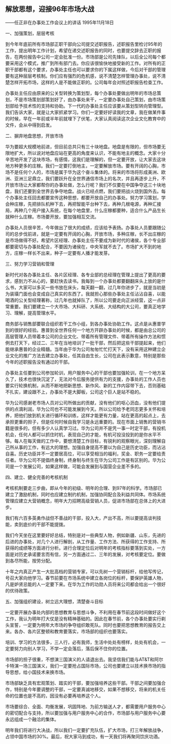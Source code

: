 ## 解放思想，迎接96年市场大战

——任正非在办事处工作会议上的讲话
1995年11月18日

一、加强策划，层层考核

到今年年底前所有市场部正职干部向公司提交述职报告，述职报告里检讨95年的工作，提出明年工作计划，希望在递交述职报告的同时，也要提交辞去正职的报告，在两份报告中公司一定会批准一份。市场部是公司先锋队，以后全公司每个都要采用这个模式，推广到所有部门去。你应该很愉快地接受新的工作。对所有的正职干部都有这个要求，办事处主任也可以要求你的下属这样做，今后对干部的管理要有这种层层考核制。你们应有强烈的危机感，说不清楚怎样管理办事处，说不清楚怎样开拓市场，这样的人是不能做正职的。公司每年会对照述职报告检查工作。

办事处主任应由原来的公关型转换为策划型，每个办事处要做出明年的市场总策划，不是市场策划部策划好了，由办事处来干，一定要办事处自己策划，由市场策划部给予技术性的支持和协助。下一代的办事处主任应该要从策划型转向管理型。我们告诉大家，就是让大家抓紧学习。你们一定要好好读我的文章，我在做某件事的时候，早在一年前或半年前就埋下了伏笔，大家认真阅读这次企业文化教育中的文件，会从中得到启发。

二、摒弃地盘思想，开放市场

华为要超大规模地前进，但目前总共只有三十块地盘。地盘是有限的，但市场要无限地扩大，所以说对地盘应站在更高的角度来认识，不能有地主的概念。大家十分辛苦地开发了这块市场，有感情，这我们是理解的，但一定要开放，让大家去这块地方种更多的庄稼。我们一定要打倒地主，一定要解放市场。要有开阔的心胸，市场不是任何个人的，市场是属于华为这个奋斗集体的。将来的市场将形成美洲、欧洲、亚洲三足鼎立，我们要跃升在全世界通信市场上的名次，并且再逐步上升，不开放市场让大家都帮你的办事处做，怎么行呢？我们不仅要在中国争夺这三十块地盘，我们还要到全世界去争夺地盘。战火已经点燃，我们要把战火烧到国外去。每个办事处主任回去都要宣传这种思想，都要开放自己的办事处。努力学习策划，学会种庄稼，先把排队机种下去，再把智能平台种下去，再种几根电源，再种汇接局，再种几个用户接入系统，在每个地盘里，什么庄稼都要种，适合什么产品生长就种什么庄稼。市场要开放，要加强相互交流。

办事处人员很辛苦，今年做出了很大的成绩，应该给予表扬。办事处人员要跟随公司的总步伐前进，就是一定要有开阔的心胸，开放市场，多种庄稼，长不出庄稼的是市场做得不好。希望片区经理、办事处主任不要成为新时代的诸侯，各个专业部都要密切与办事处配合，不要因为诸侯在，中央军就不去了。市场扩大不到的地方，庄稼一样长不出来，种子一定要有人播才能发芽。

三、努力学习营销和管理

新时代对各办事处主任、各片区经理、各专业部的总经理在管理上提出了更高的要求，感到力不从心的，要赶快去读书。我每到一个办事处都要翻翻床头上放的是什么书，大家可以多买一些书放在床头，每天翻一翻，过几年你进步了，就是当初是为装璜门面也会变成自己真实的东西了。我就担心那些办事处主任沾沾自喜，以能喝酒的公关型经理著称，过几年也就掉队了，所以公司要走向正派经营，这一点非常重要。我们要建立一个大市场、大科研、大系统、大结构的大公司，要真正地学习、理解，提高管理水平。

商务部与销售部要联合组织若干工作小组，到各办事处协助工作。这点是从惠普学到的很好的经验。惠普到全世界任何一个地方开辟办事处的时候，都是由总公司的高层管理人员带着本公司的企业文化、带着所有管理文件、带着所有操作方法和惯例去打天下，经过二、三年在当地培训了一批干部，然后把这些干部提起来，他们能继承惠普的企业精髓。当年由于华为公司匆匆忙忙打天下，没有采用这种建立企业文化的推广方法去建立办事处，任其自由生长，公司在此表示歉意，特别是那些今年的述职报告没有通过的干部。

办事处主任要到公司参加轮训，用户服务中心的干部也要加强轮训，在一个地方呆久了，技术也很快沉淀了，无法对今后服务提供有力的支援，办事处的工作人员也要实行轮换机制，从而不断地把新思想、新作风、新的工作内容带下去，否则基础不扎实，建设跟不上，办事处不是大脚板，公司这个巨人是站不稳的。

华为公司感谢老市场人员对公司所做出的贡献，没有他们的呕心沥血，没有他们提供的点滴利润，华为公司也不可能发展到今天。所以公司给予老同志更多关怀和培养，把他们放到机关进行循环和训练，这样才能更有力量，站在更高的起点上，去承担更重的担子，但是任何时候自我学习是永远重要的。现在市面上销售的营销书籍是很多的，但有多少人认真学习过。华为公司并不是凭一事一时定干部，有投机机会，任何人都可以抓住时机，表现自己的才能，有机可投没投到的是你水平不够。每人在每天做的工作中，要想清楚工作目标，有锐利的观察眼光，深刻理解自己所从事的工作，有远大的理想。加强自身提高不要以为自己是历史功臣，而沾沾自喜。历史功臣并不一定要居高位，可以享受相当的福利，奖金、职务一定要给责任者。华为公司不提倡终身制，终身制与终生在华为公司工作是有区别的。华为公司是一个发展公司，如果这样做，可能会发展到与国营企业差不多的。

四、建立、健全完善的考核机制

考核机制要走三步曲，即从今年的初级、明年的合理、到97年的科学。市场部已建立了激励机制，同时也应建立制约机制，加强协同配合及利益共同体。市场系统管理应建立大营销概念，明年大力招聘高级营销人员，促进市场部在总体上的大进步。

我们有六百多英勇作战但不善战的干部，投入大，产出不高，所以要提高谈判技能，卖到底价的干部不能提拨。

我们今天坐在这里要好好总结，特别是对一些典型人物，例如新疆、山东，先进的后进的办事处，对几个人进行解剖，从工作量、工作方法、所获得的工作支持、所获得的成绩等方面进行分析。进行合理定位后对明年的考核指标要落到实处，一方面是对历史承诺要言而有信，另一方面通过二、三年的发展，对考核要定位。要做到各尽所能，按劳分配。

十年之内真正产生一大批高档的营销专家，可以先树一个营销标杆，给他写传记，号召大家向他学习。春节前要在市场系统中建立各岗位的标杆，要保护英雄人物，凡是妒贤忌能的人一定要下来。在华为工作的功勋人员将来公司都会给出一个很好的优待政策。

五、加强组织建设，树立远大理想，清楚奋斗目标

一定要开展办事处内部的思想教育与思想斗争，不利用在春节前这段时间做好这个工作，我认为明年打大仗是没有精神基础的。因此在春节前，各个办事处要实行剃头宣誓，一定要为明年大市场的争夺组织敢死队。同时也要把思想教育的报告交上来。各办、各片区整顿和教育要落实，市场部的组织也要落实。

培训、学习的方法很多，三人行，必有我师，生活中处处有榜样，处处有机会，一定要努力向别人学习，不学一定会落后，落后保不住你的位置。

市场部的担子很重，不想演三国演义的人请退出去。我坚信我们能与AT&T和阿尔卡特演一场三国演义，我们一定要抢占国际市场，公司也要建立以技术换市场的指导思想，给小国技术来换市场。

市场部缺乏具有宏观策划、踏实的干部，要加强培养这些干部。干部之间要加强合作，特别是今年要调整的干部，一定要真诚地移交，如果不想移交，将来的机关任命的位置也是不高的，因没有必要再培养这个人。

市场要综合、全面、均衡发展，巩固阵地、为前方输送人才，都需要用户服务中心的密切配合与支持，所以要加强与用户服务中心的合作，市场部与用户服务中心要永远组成一个融洽的集体。

明年我们将进行大决战，所以我们一定要扩充队伍，扩大市场，打三年解放战争，占领中国市场的30%。最后，祝大家马到成功，有一天我们将再聚同饮庆功酒。
